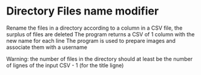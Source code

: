 # Directory Files name modifier

Rename the files in a directory according to a column in a CSV file, the surplus of files are deleted
The program returns a CSV of 1 column with the new name for each line
The program is used to prepare images and associate them with a username

Warning: the number of files in the directory should at least be the number of lignes of the input CSV - 1 (for the title ligne)